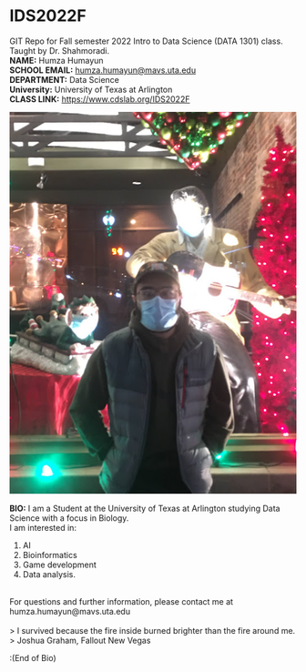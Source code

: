 # IDS2022F
GIT Repo for Fall semester 2022 Intro to Data Science (DATA 1301) class. Taught by Dr. Shahmoradi. <br />
**NAME:** Humza Humayun <br />
**SCHOOL EMAIL:** humza.humayun@mavs.uta.edu<br />
**DEPARTMENT:** Data Science<br />
**University:** University of Texas at Arlington<br />
**CLASS LINK:** https://www.cdslab.org/IDS2022F <br />

![my photo](IMG_9438.JPG)<br />


**BIO:** I am a Student at the University of Texas at Arlington studying Data Science with a focus in Biology. <br />
I am interested in:
1. AI
2. Bioinformatics
3. Game development
4. Data analysis. 

<br />
For questions and further information, please contact me at humza.humayun@mavs.uta.edu<br />
<br />
> I survived because the fire inside burned brighter than the fire around me. <br />
> Joshua Graham, Fallout New Vegas

:(End of Bio)
